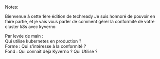 <!-- .slide: data-background="./assets/techready/first.png"-->
Notes:

Bienvenue à cette 1ère édition de techready
Je suis honnoré de pouvoir en faire partie, et je vais vous parler de comment gérer la conformité de votre cluster k8s avec kyverno

Par levée de main : <BR>
Qui utilise kubernetes en production ?<BR>
Forme : Qui s'intéresse à la conformité ? <BR>
Fond : Qui connaît déjà Kyverno ? Qui Utilise ?

